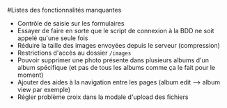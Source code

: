 #Listes des fonctionnalités manquantes

- Contrôle de saisie sur les formulaires
- Essayer de faire en sorte que le script de connexion à la BDD ne soit appelé qu'une seule fois
- Réduire la taille des images envoyées depuis le serveur (compression)
- Restrictions d'accès au dossier `/images`
- Pouvoir supprimer une photo présente dans plusieurs albums d'un album spécifique (et pas de tous les albums comme ça le fait pour le moment) 
- Ajouter des aides à la navigation entre les pages (album edit --> album view par exemple)
- Régler problème croix dans la modale d'upload des fichiers
